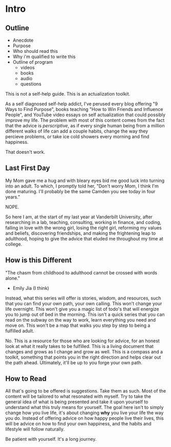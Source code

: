 # Intro

## Outline

- Anecdote
- Purpose
- Who should read this
- Why i'm qualified to write this
- Outline of program
  - videos
  - books
  - audio
  - questions

This is not a self-help guide. This is an actualization toolkit.

As a self diagnosed self-help addict, I've perused every blog offering "9 Ways to Find Purpose", books teaching "How to Win Friends and Influence People", and YouTube video essays on self actualization that could possibly improve my life. The problem with most of this content comes from the fact that the advice is *perscriptive*, as if every single human being from a million different walks of life can add a couple habits, change the way they percieve problems, or take ice cold showers every morning and find happiness.

That doesn't work.

## Last First Day

My Mom gave me a hug and with bleary eyes bid me good luck into turning into an adult. To which, I promptly told her, "Don't worry Mom, I think I'm done maturing. I'll probably be the same Camden you see today in four years."

NOPE.

So here I am, at the start of my last year at Vanderbilt University, after researching in a lab, teaching, consulting, working in finance, and coding, falling in love with the wrong girl, losing the right girl, reforming my values and beliefs, discovering friendships, and making the frightening leap to adulthood, hoping to give the advice that eluded me throughout my time at college.

## How is this Different

"The chasm from childhood to adulthood cannot be crossed with words alone."
- Emily Jia (I think)

Instead, what this series will offer is stories, wisdom, and resources, such that you can find your own path, your own calling. This won't change your life overnight. This won't give you a magic list of todo's that will energize you to jump out of bed in the morning. This isn't a quick series that you can read on the subway on the way to work, learn everything you need and move on. This won't be a map that walks you step by step to being a fulfilled adult.

No. This is a resource for those who are looking for advice, for an honest look at what it really takes to be fulfilled. This is a living document that changes and grows as I change and grow as well. This is a compass and a toolkit, something that points you in the right direction and helps clear out the path ahead. Ultimately, it'll be up to you forge your own path.

## How to Read

All that's going to be offered is suggestions. Take them as such. Most of the content will be tailored to what resonated with myself. Try to take the general idea of what is being presented and take it upon yourself to understand what this truly means for yourself. The goal here isn't to simply change how you live life, it's about changing **why** you live your life the way you do. Instead of offering advice on how happy people live their lives, this will be advice on how to find your own happiness, and the habits and lifestyle will follow naturally.

Be patient with yourself. It's a long journey.
